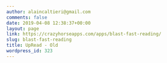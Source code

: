 ```yaml
---
author: alaincaltieri@gmail.com
comments: false
date: 2019-04-08 12:38:37+00:00
layout: page
link: https://crazyhorseapps.com/apps/blast-fast-reading/
slug: blast-fast-reading
title: UpRead - Old
wordpress_id: 323
---
```

